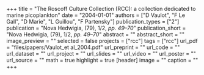 +++
title = "The Roscoff Culture Collection (RCC): a collection dedicated to marine picoplankton"
date = "2004-01-01"
authors = ["D Vaulot", "F Le Gall", "D Marie", "L Guillou", "F Partensky"]
publication_types = ["2"]
publication = "Nova Hedwigia, (79), 1/2, _pp. 49–70_"
publication_short = "Nova Hedwigia, (79), 1/2, _pp. 49–70_"
abstract = ""
abstract_short = ""
image_preview = ""
selected = false
projects = ["rcc"]
tags = ["rcc"]
url_pdf = "files/papers/Vaulot_et al_2004.pdf"
url_preprint = ""
url_code = ""
url_dataset = ""
url_project = ""
url_slides = ""
url_video = ""
url_poster = ""
url_source = ""
math = true
highlight = true
[header]
image = ""
caption = ""
+++
